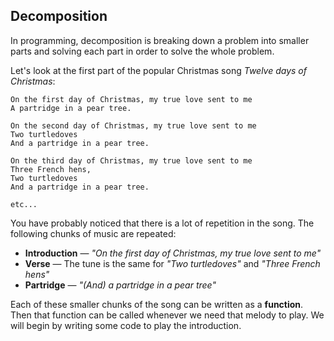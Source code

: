 ## Decomposition

In programming, decomposition is breaking down a problem into smaller parts and solving each part in order to solve the whole problem.

Let's look at the first part of the popular Christmas song _Twelve days of Christmas_:

```
On the first day of Christmas, my true love sent to me
A partridge in a pear tree.

On the second day of Christmas, my true love sent to me
Two turtledoves
And a partridge in a pear tree.

On the third day of Christmas, my true love sent to me
Three French hens,
Two turtledoves
And a partridge in a pear tree.

etc...
```

You have probably noticed that there is a lot of repetition in the song. The following chunks of music are repeated:

- **Introduction** — _"On the first day of Christmas, my true love sent to me"_
- **Verse** — The tune is the same for _"Two turtledoves"_ and _"Three French hens"_
- **Partridge** — _"(And) a partridge in a pear tree"_

Each of these smaller chunks of the song can be written as a **function**. Then that function can be called whenever we need that melody to play. We will begin by writing some code to play the introduction.
